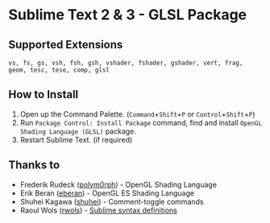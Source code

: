 # Sublime Text 2 & 3 - GLSL Package #

## Supported Extensions

    vs, fs, gs, vsh, fsh, gsh, vshader, fshader, gshader, vert, frag, geom, tesc, tese, comp, glsl

## How to Install ##

1. Open up the Command Palette. (`Command`+`Shift`+`P` or `Control`+`Shift`+`P`)
2. Run `Package Control: Install Package` command, find and install `OpenGL Shading Language (GLSL)` package.
3. Restart Sublime Text. (if required)

## Thanks to ##

- Frederik Rudeck ([polym0rph](https://github.com/polym0rph)) - OpenGL Shading Language
- Erik Beran ([eberan](https://github.com/eberan)) - OpenGL ES Shading Language
- Shuhei Kagawa ([shuhei](https://github.com/shuhei)) - Comment-toggle commands
- Raoul Wols ([rwols](https://github.com/rwols)) - [Sublime syntax definitions](https://www.sublimetext.com/docs/3/syntax.html)

